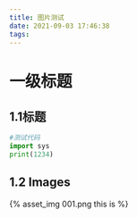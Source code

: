 ```yaml
---
title: 图片测试
date: 2021-09-03 17:46:38
tags:
---
```


# 一级标题

## 1.1标题

```python
#测试代码
import sys
print(1234)
```

## 1.2 Images

{% asset_img 001.png  this is %}

